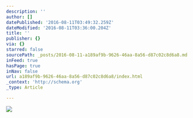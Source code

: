 ```yaml
---
description: ''
author: []
datePublished: '2016-08-11T03:49:32.259Z'
dateModified: '2016-08-11T03:36:00.204Z'
title: ''
publisher: {}
via: {}
starred: false
sourcePath: _posts/2016-08-11-a189af9b-9626-46aa-8a56-d87c02c8d6a8.md
inFeed: true
hasPage: true
inNav: false
url: a189af9b-9626-46aa-8a56-d87c02c8d6a8/index.html
_context: 'http://schema.org'
_type: Article

---
```

![](https://the-grid-user-content.s3-us-west-2.amazonaws.com/cdc23ad4-6e95-4697-a888-512f1281fb55.jpg)